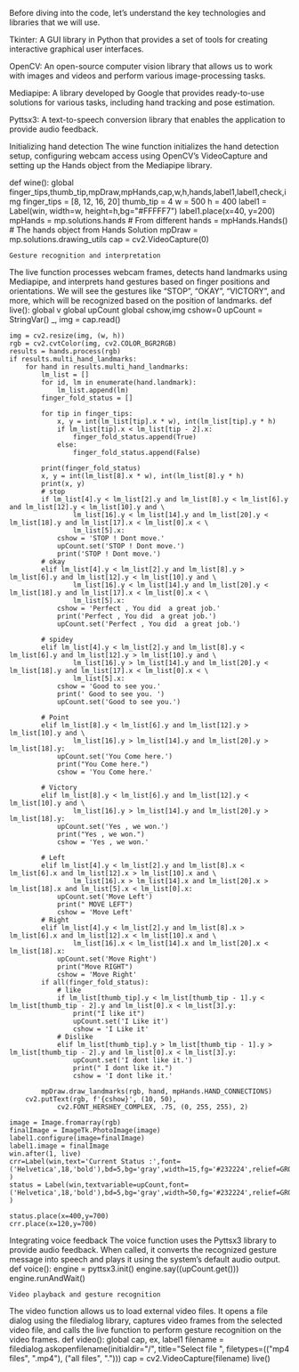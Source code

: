 Before diving into the code, let’s understand the key technologies and libraries that we will use.

Tkinter: A GUI library in Python that provides a set of tools for creating interactive graphical user interfaces.

OpenCV: An open-source computer vision library that allows us to work with images and videos and perform various image-processing tasks.

Mediapipe: A library developed by Google that provides ready-to-use solutions for various tasks, including hand tracking and pose estimation.

Pyttsx3: A text-to-speech conversion library that enables the application to provide audio feedback.

Initializing hand detection
The wine function initializes the hand detection setup, configuring webcam access using OpenCV’s VideoCapture and setting up the Hands object from the Mediapipe library.

def wine():
    global finger_tips,thumb_tip,mpDraw,mpHands,cap,w,h,hands,label1,label1,check,img
    finger_tips = [8, 12, 16, 20]
    thumb_tip = 4
    w = 500
    h = 400
    label1 = Label(win, width=w, height=h,bg="#FFFFF7")
    label1.place(x=40, y=200)
    mpHands = mp.solutions.hands  # From different
    hands = mpHands.Hands()  # The hands object from Hands Solution
    mpDraw = mp.solutions.drawing_utils
    cap = cv2.VideoCapture(0)

    Gesture recognition and interpretation
The live function processes webcam frames, detects hand landmarks using Mediapipe, and interprets hand gestures based on finger positions and orientations. We will see the gestures like “STOP”, “OKAY”, “VICTORY”, and more, which will be recognized based on the position of landmarks.
def live():
    global v
    global upCount
    global cshow,img
    cshow=0
    upCount = StringVar()
    _, img = cap.read()

    img = cv2.resize(img, (w, h))
    rgb = cv2.cvtColor(img, cv2.COLOR_BGR2RGB)
    results = hands.process(rgb)
    if results.multi_hand_landmarks:
        for hand in results.multi_hand_landmarks:
            lm_list = []
            for id, lm in enumerate(hand.landmark):
                lm_list.append(lm)
            finger_fold_status = []

            for tip in finger_tips:
                x, y = int(lm_list[tip].x * w), int(lm_list[tip].y * h)
                if lm_list[tip].x < lm_list[tip - 2].x:
                    finger_fold_status.append(True)
                else:
                    finger_fold_status.append(False)

            print(finger_fold_status)
            x, y = int(lm_list[8].x * w), int(lm_list[8].y * h)
            print(x, y)
            # stop
            if lm_list[4].y < lm_list[2].y and lm_list[8].y < lm_list[6].y and lm_list[12].y < lm_list[10].y and \
                    lm_list[16].y < lm_list[14].y and lm_list[20].y < lm_list[18].y and lm_list[17].x < lm_list[0].x < \
                    lm_list[5].x:
                cshow = 'STOP ! Dont move.'
                upCount.set('STOP ! Dont move.')
                print('STOP ! Dont move.')
            # okay
            elif lm_list[4].y < lm_list[2].y and lm_list[8].y > lm_list[6].y and lm_list[12].y < lm_list[10].y and \
                    lm_list[16].y < lm_list[14].y and lm_list[20].y < lm_list[18].y and lm_list[17].x < lm_list[0].x < \
                    lm_list[5].x:
                cshow = 'Perfect , You did  a great job.'
                print('Perfect , You did  a great job.')
                upCount.set('Perfect , You did  a great job.')

            # spidey
            elif lm_list[4].y < lm_list[2].y and lm_list[8].y < lm_list[6].y and lm_list[12].y > lm_list[10].y and \
                    lm_list[16].y > lm_list[14].y and lm_list[20].y < lm_list[18].y and lm_list[17].x < lm_list[0].x < \
                    lm_list[5].x:
                cshow = 'Good to see you.'
                print(' Good to see you. ')
                upCount.set('Good to see you.')

            # Point
            elif lm_list[8].y < lm_list[6].y and lm_list[12].y > lm_list[10].y and \
                    lm_list[16].y > lm_list[14].y and lm_list[20].y > lm_list[18].y:
                upCount.set('You Come here.')
                print("You Come here.")
                cshow = 'You Come here.'

            # Victory
            elif lm_list[8].y < lm_list[6].y and lm_list[12].y < lm_list[10].y and \
                    lm_list[16].y > lm_list[14].y and lm_list[20].y > lm_list[18].y:
                upCount.set('Yes , we won.')
                print("Yes , we won.")
                cshow = 'Yes , we won.'

            # Left
            elif lm_list[4].y < lm_list[2].y and lm_list[8].x < lm_list[6].x and lm_list[12].x > lm_list[10].x and \
                    lm_list[16].x > lm_list[14].x and lm_list[20].x > lm_list[18].x and lm_list[5].x < lm_list[0].x:
                upCount.set('Move Left')
                print(" MOVE LEFT")
                cshow = 'Move Left'
            # Right
            elif lm_list[4].y < lm_list[2].y and lm_list[8].x > lm_list[6].x and lm_list[12].x < lm_list[10].x and \
                    lm_list[16].x < lm_list[14].x and lm_list[20].x < lm_list[18].x:
                upCount.set('Move Right')
                print("Move RIGHT")
                cshow = 'Move Right'
            if all(finger_fold_status):
                # like
                if lm_list[thumb_tip].y < lm_list[thumb_tip - 1].y < lm_list[thumb_tip - 2].y and lm_list[0].x < lm_list[3].y:
                    print("I like it")
                    upCount.set('I Like it')
                    cshow = 'I Like it'
                # Dislike
                elif lm_list[thumb_tip].y > lm_list[thumb_tip - 1].y > lm_list[thumb_tip - 2].y and lm_list[0].x < lm_list[3].y:
                    upCount.set('I dont like it.')
                    print(" I dont like it.")
                    cshow = 'I dont like it.'

            mpDraw.draw_landmarks(rgb, hand, mpHands.HAND_CONNECTIONS)
        cv2.putText(rgb, f'{cshow}', (10, 50),
                cv2.FONT_HERSHEY_COMPLEX, .75, (0, 255, 255), 2)

    image = Image.fromarray(rgb)
    finalImage = ImageTk.PhotoImage(image)
    label1.configure(image=finalImage)
    label1.image = finalImage
    win.after(1, live)
    crr=Label(win,text='Current Status :',font=('Helvetica',18,'bold'),bd=5,bg='gray',width=15,fg='#232224',relief=GROOVE )
    status = Label(win,textvariable=upCount,font=('Helvetica',18,'bold'),bd=5,bg='gray',width=50,fg='#232224',relief=GROOVE )

    status.place(x=400,y=700)
    crr.place(x=120,y=700)
Integrating voice feedback
The voice function uses the Pyttsx3 library to provide audio feedback. When called, it converts the recognized gesture message into speech and plays it using the system’s default audio output.
def voice():
    engine = pyttsx3.init()
    engine.say((upCount.get()))
    engine.runAndWait()

    Video playback and gesture recognition
The video function allows us to load external video files. It opens a file dialog using the filedialog library, captures video frames from the selected video file, and calls the live function to perform gesture recognition on the video frames.
def video():
    global cap, ex, label1
    filename = filedialog.askopenfilename(initialdir="/", title="Select file ",
              filetypes=(("mp4 files", ".mp4"), ("all files", ".")))
    cap = cv2.VideoCapture(filename)
    live()
